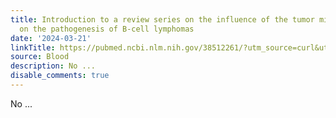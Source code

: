 ```yaml
---
title: Introduction to a review series on the influence of the tumor microenvironment
  on the pathogenesis of B-cell lymphomas
date: '2024-03-21'
linkTitle: https://pubmed.ncbi.nlm.nih.gov/38512261/?utm_source=curl&utm_medium=rss&utm_campaign=journals&utm_content=7603509&fc=None&ff=20240322180500&v=2.18.0.post9+e462414
source: Blood
description: No ...
disable_comments: true
---
```

No ...
